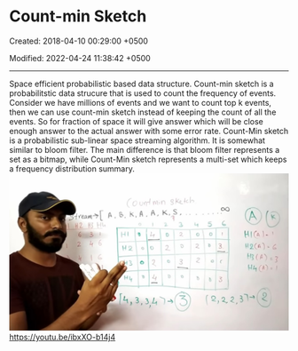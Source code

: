 # Count-min Sketch

Created: 2018-04-10 00:29:00 +0500

Modified: 2022-04-24 11:38:42 +0500

---

Space efficient probabilistic based data structure.
Count-min sketch is a probabilitstic data strucure that is used to count the frequency of events. Consider we have millions of events and we want to count top k events, then we can use count-min sketch instead of keeping the count of all the events. So for fraction of space it will give answer which will be close enough answer to the actual answer with some error rate.
Count-Min sketch is a probabilistic sub-linear space streaming algorithm. It is somewhat similar to bloom filter. The main difference is that bloom filter represents a set as a bitmap, while Count-Min sketch represents a multi-set which keeps a frequency distribution summary.
![image](media/Count-min-Sketch-image1.jpeg)
<https://youtu.be/ibxXO-b14j4>
